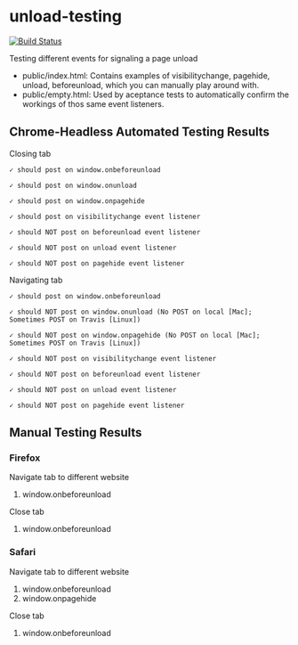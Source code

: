 # unload-testing

[![Build Status](https://travis-ci.org/mbutki/unload-testing.svg?branch=master)](https://travis-ci.org/mbutki/unload-testing)

Testing different events for signaling a page unload

- public/index.html: Contains examples of visibilitychange, pagehide, unload, beforeunload, which you can manually play around with.
- public/empty.html: Used by aceptance tests to automatically confirm the workings of thos same event listeners.

## Chrome-Headless Automated Testing Results

  Closing tab
  
    ✓ should post on window.onbeforeunload
    
    ✓ should post on window.onunload
    
    ✓ should post on window.onpagehide
    
    ✓ should post on visibilitychange event listener
    
    ✓ should NOT post on beforeunload event listener
    
    ✓ should NOT post on unload event listener
    
    ✓ should NOT post on pagehide event listener
    

  Navigating tab
  
    ✓ should post on window.onbeforeunload
    
    ✓ should NOT post on window.onunload (No POST on local [Mac]; Sometimes POST on Travis [Linux])
    
    ✓ should NOT post on window.onpagehide (No POST on local [Mac]; Sometimes POST on Travis [Linux])
    
    ✓ should NOT post on visibilitychange event listener
    
    ✓ should NOT post on beforeunload event listener
    
    ✓ should NOT post on unload event listener
    
    ✓ should NOT post on pagehide event listener
    

## Manual Testing Results
### Firefox
Navigate tab to different website
  1. window.onbeforeunload

Close tab
  1. window.onbeforeunload

### Safari
Navigate tab to different website
  1. window.onbeforeunload
  2. window.onpagehide

Close tab
  1. window.onbeforeunload
